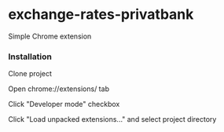 # exchange-rates-privatbank
Simple Chrome extension

### Installation

Clone project

Open chrome://extensions/ tab

Click "Developer mode" checkbox

Click "Load unpacked extensions..." and select project directory
